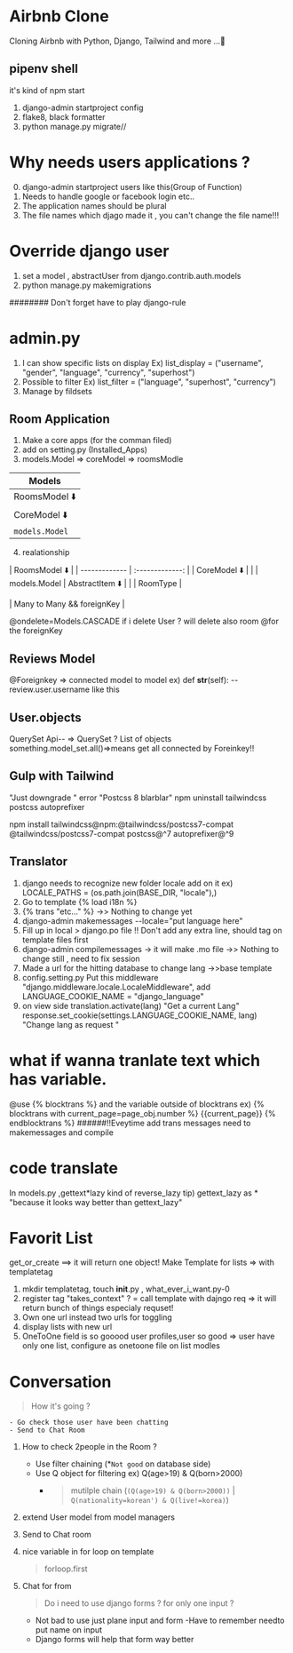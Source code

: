 # Airbnb Clone

Cloning Airbnb with Python, Django, Tailwind and more ...🧡

## pipenv shell

it's kind of npm start

1. django-admin startproject config
2. flake8, black formatter
3. python manage.py migrate//

# Why needs users applications ?

0. django-admin startproject users like this(Group of Function)
1. Needs to handle google or facebook login etc..
2. The application names should be plural
3. The file names which djago made it , you can't change the file name!!!

# Override django user

1. set a model , abstractUser from django.contrib.auth.models
2. python manage.py makemigrations

######## Don't forget have to play django-rule

# admin.py

1. I can show specific lists on display
   Ex) list_display = ("username", "gender", "language", "currency", "superhost")
2. Possible to filter
   Ex) list_filter = ("language", "superhost", "currency")
3. Manage by fildsets

## Room Application

1. Make a core apps (for the comman filed)
2. add on setting.py (Installed_Apps)
3. models.Model => coreModel => roomsModle

| Models         |
| -------------- |
| RoomsModel ⬇️  |
| CoreModel ⬇️   |
| `models.Model` |

4. realationship

| RoomsModel ⬇️ |
| ------------- | :-------------: |
| CoreModel ⬇️  |                 |
| models.Model  | AbstractItem ⬇️ |
|               |    RoomType     |

| Many to Many && foreignKey |

@ondelete=Models.CASCADE if i delete User ? will delete also room
@for the foreignKey

## Reviews Model

@Foreignkey => connected model to model
ex) def **str**(self):
--review.user.username like this

## User.objects

QuerySet Api--
=> QuerySet ? List of objects
something.model_set.all()=>means get all connected by Foreinkey!!

## Gulp with Tailwind

"Just downgrade "
error "Postcss 8 blarblar"
npm uninstall tailwindcss postcss autoprefixer

npm install tailwindcss@npm:@tailwindcss/postcss7-compat @tailwindcss/postcss7-compat postcss@^7 autoprefixer@^9

## Translator

1. django needs to recognize new folder locale add on it
   ex) LOCALE_PATHS = (os.path.join(BASE_DIR, "locale"),)
2. Go to template {% load i18n %}
3. {% trans "etc..." %}
   ->> Nothing to change yet
4. django-admin makemessages --locale="put language here"
5. Fill up in local > django.po file
   !! Don't add any extra line, should tag on template files first
6. django-admin compilemessages -> it will make .mo file
   ->> Nothing to change still , need to fix session
7. Made a url for the hitting database to change lang ->>base template
8. config.setting.py
   Put this middleware "django.middleware.locale.LocaleMiddleware",
   add LANGUAGE_COOKIE_NAME = "django_language"
9. on view side
   translation.activate(lang) "Get a current Lang"
   response.set_cookie(settings.LANGUAGE_COOKIE_NAME, lang) "Change lang as request "

# what if wanna tranlate text which has variable.

@use {% blocktrans %} and the variable outside of blocktrans
ex) {% blocktrans with current_page=page_obj.number %} {{current_page}} {% endblocktrans %}
######!!Eveytime add trans messages need to makemessages and compile

# code translate

In models.py ,gettext*lazy kind of reverse_lazy
tip) gettext_lazy as * "because it looks way better than gettext_lazy"

# Favorit List

get_or_create ==> it will return one object!
Make Template for lists => with templatetag

1. mkdir templatetag, touch **init**.py , what_ever_i_want.py-0
2. register tag "takes_context" ? = call template with dajngo req
   => it will return bunch of things especialy requset!
3. Own one url instead two urls for toggling
4. display lists with new url
5. OneToOne field is so gooood user profiles,user so good
   => user have only one list, configure as onetoone file on list modles

# Conversation

> How it's going ?

    - Go check those user have been chatting
    - Send to Chat Room

1. How to check 2people in the Room ?
   - Use filter chaining (\*`Not good` on database side)
   - Use Q object for filtering ex) Q(age>19) & Q(born>2000)
     - > mutilple chain (`(Q(age>19) & Q(born>2000))` | `Q(nationality=korean') & Q(live!=korea)`)
2. extend User model from model managers

3. Send to Chat room

4. nice variable in for loop on template

   > forloop.first

5. Chat for from
   > Do i need to use django forms ? for only one input ?
   - Not bad to use just plane input and form
     -Have to remember needto put name on input
   - Django forms will help that form way better
